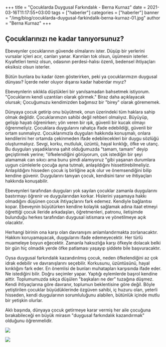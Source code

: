 +++
title = "Çocuklarda Duygusal Farkındalık - Berna Kurnaz"
date = 2021-03-16T11:17:55+03:00 
tags = ["haberler"]
categories = ["haberler"]
banner = "/img/blog/cocuklarda-duygusal-farkindalik-berna-kurnaz-01.jpg"
author = "Berna Kurnaz"
+++

## Çocuklarınızı ne kadar tanıyorsunuz?

Ebeveynler çocuklarının güvende olmalarını ister. Düşüp bir yerlerini vursalar içleri acır, canları yanar. Karınları tok olsun, üşümesin isterler.  Kıyafetleri temiz olsun, odasının perdesi-halısı özenli, bedensel ihtiyaçları eksiksiz olsun isterler.

Bütün bunlara bu kadar özen gösterirken, peki ya çocuklarımızın duygusal dünyası? İçerde neler oluyor dışarısı kadar haberdar mıyız?

Ebeveynlerin sıklıkla düştükleri bir yanılsamadan bahsetmek istiyorum. "Çocuklarını kendi uzantıları olarak görmek." Biraz daha açıklayacak olursak; Çocuğumuzu kendimizden bağımsız bir "birey" olarak görememek.

Dünyaya çocuk getirip onu büyütmek, onun üzerindeki tüm haklara sahip olmak değildir. Çocuklarımızın sahibi değil rehberi olmalıyız. Büyüyüp, gelişip hayatı öğrenirken; yön veren bir ışık, güvenli bir kucak olmayı öğrenmeliyiz.
Çocuklara duygularını rahatça ifade edebildiği, güvenli bir ortam sunmalıyız. Çocuklarımızla duyguları hakkında konuşmalı, onlara kendilerini her ortamda çekinmeden ifade edebilecekleri bir duygu sözlüğü oluşturmalıyız. Sevgi, korku, mutluluk, üzüntü, hayal kırıklığı, öfke ve utanç.  Bu duyguları yaşadıklarına şahit olduğumuzda "tamam, tamam" deyip geçiştirmek yerine; "öfkelendiğini görüyorum, çok istediğin bir şeyi alamamak can sıkıcı ama bunu şimdi alamıyoruz "gibi yaşanan durumlara uygun cümlelerle çocuğa ayna tutmalı, anlaşıldığını hissettirebilmeliyiz. Anlaşıldığını hisseden çocuk iş birliğine açık olur ve önemsendiğini bilip kendine güvenir. Duygularını tanıyan çocuk, kendisini tanır ve ihtiyaçları hakkında konuşabilir.

Ebeveynleri tarafından duyguları yok sayılan çocuklar zamanla duygularını bastırmayı öğrenir ve duygularından korkar.  Hislerini yaşamaya hakkı olmadığını düşünen çocuk ihtiyaçlarını fark edemez.  Kendiyle bağlantısı kopar. Ebeveynin büyütürken kendine kolaylık sağlamak adına itaat etmeyi öğrettiği çocuk ileride arkadaşları, öğretmenleri, patronu, iletişimde bulunduğu herkes tarafından duygusal istismara ve yönetilmeye açık olacaktır.

Herhangi birinin ona karşı olan davranışını anlamlandırmakta zorlanacaktır. Hakkını koruyamayacak, duygularını ifade edemeyecektir. Her türlü muameleye boyun eğecektir. Zamanla haksızlığa karşı öfkeyle dolacak belki bir gün hiç olmadık yerde öfke patlaması yaşayıp şiddete bile başvuracaktır.

Oysa duygusal farkındalık kazandırılmış çocuk, neden öfkelendiğini az çok idrak edebilir ve davranışlarını seçebilir. Korkusunu, üzüntüsünü, hayal kırıklığını fark eder. En önemlisi de bunları muhatapları karşısında ifade eder. Ne istediğini bilir. Doğru seçimler yapar. Yaptığı eylemlerde başrol kendine aittir. Toplumumuzda sıkça düşülen "başkaları ne der" tuzağına düşmez. Kendi ihtiyaçlarına göre davranır, toplumun beklentisine göre değil.
Böyle yetiştirilen çocuklar büyüdüklerinde özgüven sahibi, iç huzuru olan, yeterli hisseden, kendi duygularının sorumluluğunu alabilen, bütünlük içinde mutlu bir yetişkin olurlar.

Aklı başında, dünyaya çocuk getirmeye karar vermiş her aile çocuğuna bırakabileceği en büyük mirasın "duygusal farkındalık kazandırmak" olduğunu öğrenmelidir. 

![](/img/blog/cocuklarda-duygusal-farkindalik-berna-kurnaz/gorsel01.jpg)

![](/img/blog/cocuklarda-duygusal-farkindalik-berna-kurnaz/gorsel02.jpg)

